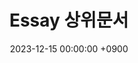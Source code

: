 ---
layout  : category
title   : Essay 상위문서
summary : 
date    : 2023-12-15 00:00:00 +0900
updated : 2023-12-15 00:00:00 +0900
tag     : level-1 essay
toc     : true
public  : true
comment : false
parent  : [[/index]]
latex   : false
---